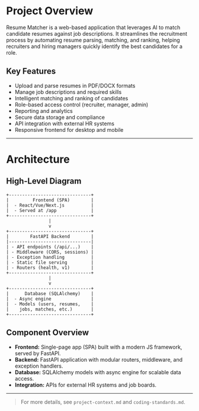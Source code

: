 # Project Overview

Resume Matcher is a web-based application that leverages AI to match candidate resumes against job descriptions. It streamlines the recruitment process by automating resume parsing, matching, and ranking, helping recruiters and hiring managers quickly identify the best candidates for a role.

## Key Features

- Upload and parse resumes in PDF/DOCX formats
- Manage job descriptions and required skills
- Intelligent matching and ranking of candidates
- Role-based access control (recruiter, manager, admin)
- Reporting and analytics
- Secure data storage and compliance
- API integration with external HR systems
- Responsive frontend for desktop and mobile

---

# Architecture

## High-Level Diagram

```
+-------------------------------+
|         Frontend (SPA)        |
|  - React/Vue/Next.js          |
|  - Served at /app             |
+-------------------------------+
                |
                v
+-------------------------------+
|        FastAPI Backend        |
|-------------------------------|
| - API endpoints (/api/...)    |
| - Middleware (CORS, sessions) |
| - Exception handling          |
| - Static file serving         |
| - Routers (health, v1)        |
+-------------------------------+
                |
                v
+-------------------------------+
|      Database (SQLAlchemy)    |
|  - Async engine               |
|  - Models (users, resumes,    |
|    jobs, matches, etc.)       |
+-------------------------------+
```

## Component Overview

- **Frontend:** Single-page app (SPA) built with a modern JS framework, served by FastAPI.
- **Backend:** FastAPI application with modular routers, middleware, and exception handlers.
- **Database:** SQLAlchemy models with async engine for scalable data access.
- **Integration:** APIs for external HR systems and job boards.

---

> For more details, see `project-context.md` and `coding-standards.md`.
